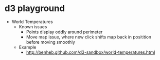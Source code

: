 # d3 playground

* World Temperatures
  * Known issues
    * Points display oddly around perimeter
    * Move map issue, where new click shifts map back in positition before moving smoothly
  * Example
    * http://benheb.github.com/d3-sandbox/world-temperatures.html


